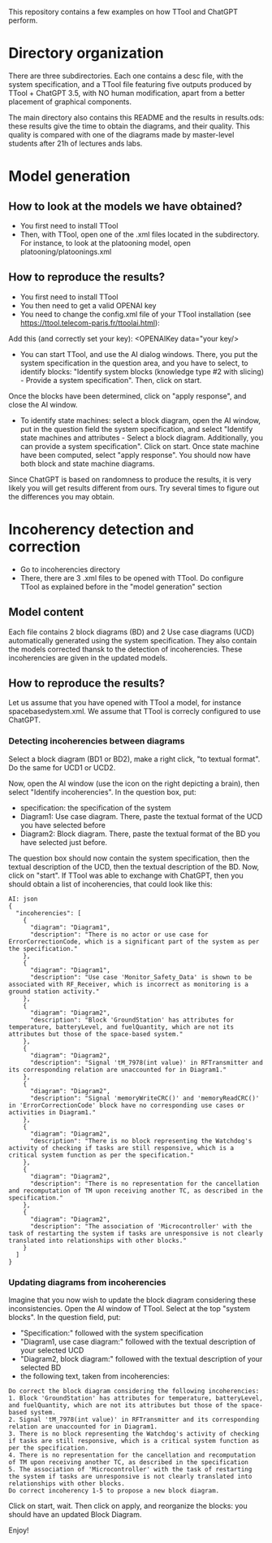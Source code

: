 This repository contains a few examples on how TTool and ChatGPT perform.

# Directory organization

There are three subdirectories. Each one contains a desc file, with the system specification, and a TTool file featuring five outputs produced by TTool + ChatGPT 3.5, with NO human modification, apart from a better placement of graphical components.

The main directory also contains this README and the results in results.ods: these results give the time to obtain the diagrams, and their quality. This quality is compared with one of the diagrams made by master-level students after 21h of lectures ands labs.

# Model generation

## How to look at the models we have obtained?

- You first need to install TTool
- Then, with TTool, open one of the .xml files located in the subdirectory. For instance, to look at the platooning model, open platooning/platoonings.xml 

## How to reproduce the results?

- You first need to install TTool
- You then need to get a valid OPENAI key
- You need to change the config.xml file of your TTool installation (see https://ttool.telecom-paris.fr/ttoolai.html):

Add this (and correctly set your key):
<OPENAIKey data="your key/>
<OPENAIModel data="gpt-3.5-turbo gpt-4-0125-preview"/> 

- You can start TTool, and use the AI dialog windows. There, you put the system specification in the question area, and you have to select, to identify blocks: "Identify system blocks (knowledge type #2 with slicing) - Provide a system specification". Then, click on start.

Once the blocks have been determined, click on "apply response", and close the AI window.

- To identify state machines: select a block diagram, open the AI window, put in the question field the system specification, and select "Identify state machines and attributes - Select a block diagram. Additionally, you can provide a system specification". Click on start. Once state machine have been computed, select "apply response". You should now have both block and state machine diagrams.

Since ChatGPT is based on randomness to produce the results, it is very likely you will get results different from ours. Try several times to figure out the differences you may obtain.

# Incoherency detection and correction

- Go to incoherencies directory
- There, there are 3 .xml files to be opened with TTool. Do configure TTool as explained before in the "model generation" section

 ## Model content
 Each file contains 2 block diagrams (BD) and 2 Use case diagrams (UCD) automatically generated using the system specification. They also contain the  models corrected thansk to the detection of incoherencies. These incoherencies are given in the updated models.

## How to reproduce the results?

Let us assume that you have opened with TTool a model, for instance spacebasedystem.xml. We assume that TTool is correcly configured to use ChatGPT.

### Detecting incoherencies between diagrams

Select a block diagram (BD1 or BD2), make a right click, "to textual format". Do the same for UCD1 or UCD2.

Now, open the AI window (use the icon on the right depicting a brain), then select "Identify incoherencies". In the question box, put:
- specification: the specification of the system
- Diagram1: Use case diagram. There, paste the textual format of the UCD you have selected before
- Diagram2: Block diagram. There, paste the textual format of the BD you have selected just before.

The question box should now contain the system specification, then the textual description of the UCD, then the textual description of the BD. Now, click on "start". If TTool was able to exchange with ChatGPT, then you should obtain a list of incoherencies, that could look like this:

```
AI: json
{
  "incoherencies": [
    {
      "diagram": "Diagram1",
      "description": "There is no actor or use case for ErrorCorrectionCode, which is a significant part of the system as per the specification."
    },
    {
      "diagram": "Diagram1",
      "description": "Use case 'Monitor_Safety_Data' is shown to be associated with RF_Receiver, which is incorrect as monitoring is a ground station activity."
    },
    {
      "diagram": "Diagram2",
      "description": "Block 'GroundStation' has attributes for temperature, batteryLevel, and fuelQuantity, which are not its attributes but those of the space-based system."
    },
    {
      "diagram": "Diagram2",
      "description": "Signal 'tM_7978(int value)' in RFTransmitter and its corresponding relation are unaccounted for in Diagram1."
    },
    {
      "diagram": "Diagram2",
      "description": "Signal 'memoryWriteCRC()' and 'memoryReadCRC()' in 'ErrorCorrectionCode' block have no corresponding use cases or activities in Diagram1."
    },
    {
      "diagram": "Diagram2",
      "description": "There is no block representing the Watchdog's activity of checking if tasks are still responsive, which is a critical system function as per the specification."
    },
    {
      "diagram": "Diagram2",
      "description": "There is no representation for the cancellation and recomputation of TM upon receiving another TC, as described in the specification."
    },
    {
      "diagram": "Diagram2",
      "description": "The association of 'Microcontroller' with the task of restarting the system if tasks are unresponsive is not clearly translated into relationships with other blocks."
    }
  ]
}
```

### Updating diagrams from incoherencies

Imagine that you now wish to update the block diagram considering these inconsistencies. Open the AI window of TTool. Select at the top "system blocks". In the question field, put:
- "Specification:" followed with the system specification
- "Diagram1, use case diagram:" followed with the textual description of your selected UCD
- "Diagram2, block diagram:" followed with the textual description of your selected BD
- the following text, taken from incoherencies:
```
Do correct the block diagram considering the following incoherencies:
1. Block 'GroundStation' has attributes for temperature, batteryLevel, and fuelQuantity, which are not its attributes but those of the space-based system.
2. Signal 'tM_7978(int value)' in RFTransmitter and its corresponding relation are unaccounted for in Diagram1.
3. There is no block representing the Watchdog's activity of checking if tasks are still responsive, which is a critical system function as per the specification.
4. There is no representation for the cancellation and recomputation of TM upon receiving another TC, as described in the specification
5. The association of 'Microcontroller' with the task of restarting the system if tasks are unresponsive is not clearly translated into relationships with other blocks.
Do correct incoherency 1-5 to propose a new block diagram.

```
Click on start, wait. Then click on apply, and reorganize the blocks: you should have an updated Block Diagram.






Enjoy!
